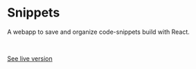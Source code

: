 # Snippets
A webapp to save and organize code-snippets build with React.

<br>

[See live version](https://snippets-8d5e0.firebaseapp.com/)
